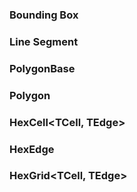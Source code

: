 ### Bounding Box

### Line Segment

### PolygonBase

### Polygon

### HexCell<TCell, TEdge>

### HexEdge <TCell>

### HexGrid<TCell, TEdge>